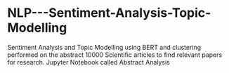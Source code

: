 # NLP---Sentiment-Analysis-Topic-Modelling
Sentiment Analysis and Topic Modelling using BERT and clustering performed on the abstract 10000 Scientific articles to find relevant papers for research. 
Jupyter Notebook called Abstract Analysis
